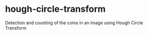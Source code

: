 # hough-circle-transform
Detection and counting of the coins in an image using Hough Circle Transform
